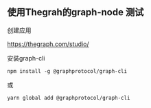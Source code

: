 ## 使用Thegrah的graph-node 测试

创建应用

https://thegraph.com/studio/

安装graph-cli

```
npm install -g @graphprotocol/graph-cli
```

或

```
yarn global add @graphprotocol/graph-cli
```

